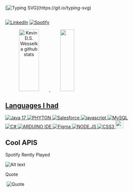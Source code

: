 [![Typing SVG](https://readme-typing-svg.herokuapp.com/?color=(0,255,100)&size=45&center=true&vCenter=true&width=1000&lines=Hi,+My+Name+Is+Kevin+DS+Wesselka;I'm+21+Years+Old;Be+Welcome+To+Browse+Here!;May+the+Force+be+with+you.)](https://git.io/typing-svg)


##

[![LinkedIn](https://img.shields.io/badge/LinkedIn-0077B5?style=for-the-badge&logo=linkedin&logoColor=white)](https://www.linkedin.com/in/kevin-s-wesselka-systems-developer/)
[![Spotify](https://img.shields.io/badge/Spotify-1ED760?&style=for-the-badge&logo=spotify&logoColor=white)](https://open.spotify.com/user/31lx4ctckypv2c6rur2oifghw3ri)


<!--<p align="center">
  <img src="https://github-readme-streak-stats.herokuapp.com/?user=KevinDSWesselka&theme=react&hide_border=true&background=0D1117&title_color=00FF64&icon_color=00FF64&text_color=c9d1d9&bg_color=0d1117" alt="GitHub streak"/>
</p>-->


<span style="display: flex; flex-direction: row;">
  <a href="https://github.com/LeehXD">
    <a href="[https://github.com/KevinDSWesselka](https://github.com/KevinDSWesselka)">
      <div align="center">  
        <img width="49%" height="195px" src="https://github-readme-stats.vercel.app/api?username=KevinDSWesselka&theme=react&show_icons=true&count_private=true&hide_border=true&bg_color=0d1117" alt="Kevin D.S. Wesselka github stats" /> 
        <img width="41%" height="195px" src="https://github-readme-stats.vercel.app/api/top-langs/?username=KevinDSWesselka&theme=react&show_icons=true&count_private=true&hide_border=true&bg_color=0d1117&layout=compact"/>
      </div>
  </span>


## Languages I had


<div style="display: inline_block">
  <img aling="center" alt="Java 17" src="https://img.shields.io/badge/java-%23ED8B00.svg?style=for-the-badge&logo=openjdk&logoColor=white" />
  <img aling="center" alt="PHYTON" src="https://img.shields.io/badge/python-3670A0?style=for-the-badge&logo=python&logoColor=ffdd54" />
  <img aling="center" alt="Salesforce" src="https://img.shields.io/badge/Salesforce-00A1E0?style=for-the-badge&logo=Salesforce&logoColor=white" />
  <img aling="center" alt="javascript" src="https://img.shields.io/badge/JavaScript-F7DF1E?style=for-the-badge&logo=javascript&logoColor=black" />
  <img aling="center" alt="MySQL" src="https://img.shields.io/badge/MySQL-00000F?style=for-the-badge&logo=mysql&logoColor=white" /><br>
  <img aling="center" alt="C#" src="https://img.shields.io/badge/C%23-239120?style=for-the-badge&logo=c-sharp&logoColor=white" />
  <img aling="center" alt="ARDUINO IDE" src="https://img.shields.io/badge/Arduino_IDE-00979D?style=for-the-badge&logo=arduino&logoColor=white" />
  <img aling="center" alt="Figma" src="https://img.shields.io/badge/Figma-F24E1E?style=for-the-badge&logo=figma&logoColor=white" />
  <img aling="center" alt="NODE.JS" src="https://img.shields.io/badge/Node.js-43853D?style=for-the-badge&logo=node.js&logoColor=white" />
<!--   <img aling="center" alt="AWS" src="https://img.shields.io/badge/AWS-232F3E?style=flat&logo=amazonwebservices&logoColor=white" /> -->
  <img aling="center" alt="CSS3" src="https://img.shields.io/badge/CSS3-1572B6?style=for-the-badge&logo=css3&logoColor=white" />
  <a title="Ranger in Trailhead" href="https://www.salesforce.com/trailblazer/profile/KevinDSWesselka"><img aling="center" style=" height: 25px" alt="css3" src="https://logosmarcas.net/wp-content/uploads/2020/11/Salesforce-Simbolo.png" /><a/>
</div>
<p/> 

## Cool APIS
Spotify Rently Played<p/>
![Alt text](https://spotify-recently-played-readme.vercel.app/api?user=31lx4ctckypv2c6rur2oifghw3ri&count=5)‎

Quote‎<p/>‎
![Quote](https://quotes-github-readme.vercel.app/api?type=horizontal)
